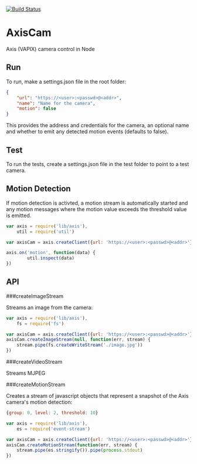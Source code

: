 [![Build Status](https://travis-ci.org/mjohnsullivan/axiscam.png)](http://travis-ci.org/mjohnsullivan/axiscam)

AxisCam
=======

Axis (VAPIX) camera control in Node

Run
---

To run, make a settings.json file in the root folder:

```json
{
    "url": "https://<user>:<passwd>@<addr>",
    "name": "Name for the camera",
    "motion": false
}
```

This provides the address and credentials for the camera, an optional name and whether to emit
any detected motion events (defaults to false). 

Test
----

To run the tests, create a settings.json file in the test folder to point to a test camera.

Motion Detection
----------------

If motion detection is activted, a motion stream is automatically started and any motion messages
where the motion value exceeds the threshold value is emitted.

```javascript
var axis = require('lib/axis'),
    util = require('util')

var axisCam = axis.createClient({url: 'https://<user>:<passwd>@<addr>'})

axis.on('motion', function(data) {
        util.inspect(data)
})
```

API
---

###createImageStream

Streams an image from the camera:

```javascript
var axis = require('lib/axis'),
    fs = require('fs')

var axisCam = axis.createClient({url: 'https://<user>:<passwd>@<addr>'})
axisCam.createImageStream(null, function(err, stream) {
    stream.pipe(fs.createWriteStream('./image.jpg'))  
})
```

###createVideoStream

Streams MJPEG

###createMotionStream

Creates a stream of javascript objects that represent a snapshot of the Axis camera's motion detection:

```javascript
{group: 0, level: 2, threshold: 10}
```

```javascript
var axis = require('lib/axis'),
    es = require('event-stream')

var axisCam = axis.createClient({url: 'https://<user>:<passwd>@<addr>'})
axisCam.createMotionStream(function(err, stream) {
    stream.pipe(es.stringify()).pipe(process.stdout)  
})
```